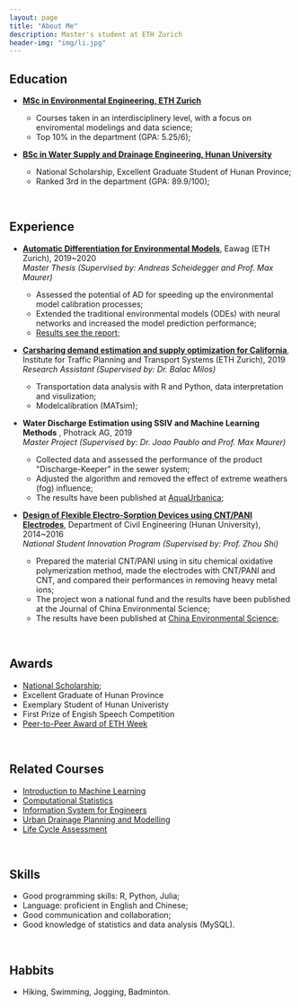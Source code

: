 ```yaml
---
layout: page
title: "About Me"
description: Master's student at ETH Zurich
header-img: "img/li.jpg"
---
```


## Education
* __[MSc in Environmental Engineering, ETH Zurich](https://ethz.ch/)__ 
  * Courses taken in an interdisciplinery level, with a focus on enviromental modelings and data science;
  * Top 10% in the department (GPA: 5.25/6); 

* __[BSc in Water Supply and Drainage Engineering, Hunan University](http://www-en.hnu.edu.cn/)__ 
  * National Scholarship, Excellent Graduate Student of Hunan Province; 
  * Ranked 3rd in the department (GPA: 89.9/100);

<br/>  

## Experience
* __[Automatic Differentiation for Environmental Models](https://github.com/LiWang1/masterthesis)__, Eawag (ETH Zurich), 2019~2020    
*Master Thesis (Supervised by: Andreas Scheidegger and Prof. Max Maurer)*
  * Assessed the potential of AD for speeding up the environmental model calibration processes;
  * Extended the traditional environmental models (ODEs) with neural networks and increased the model prediction performance;
  * [Results see the report;](https://www.overleaf.com/read/rztwzbrsmtwm)

* __[Carsharing demand estimation and supply optimization for California](https://github.com/LiWang1/hiwi_ivt)__, Institute for Traffic Planning and Transport Systems (ETH Zurich), 2019  
*Research Assistant (Supervised by: Dr. Balac Milos)*
  * Transportation data analysis with R and Python, data interpretation and visulization;
  * Modelcalibration (MATsim);

* __Water Discharge Estimation using SSIV and Machine Learning Methods__ , Photrack AG, 2019  
*Master Project (Supervised by: Dr. Joao Paublo and Prof. Max Maurer)*
  * Collected data and assessed the performance of the product "Discharge-Keeper" in the sewer system;
  * Adjusted the algorithm and removed the effect of extreme weathers (fog) influence;
  * The results have been published at [AquaUrbanica](https://www.researchgate.net/profile/M_Burkhardt/publication/337772421_Regenwasser_weiterdenken_-_Bemessen_trifft_Gestalten_-_Tagungsband_der_Aqua_Urbanica_2019/links/5de95d164585159aa4658dc0/Regenwasser-weiterdenken-Bemessen-trifft-Gestalten-Tagungsband-der-Aqua-Urbanica-2019.pdf#page=41);

* __[Design of Flexible Electro-Sorption Devices using CNT/PANI Electrodes](http://www.zghjkx.com.cn/CN/article/downloadArticleFile.do?attachType=PDF&id=14900)__, Department of Civil Engineering (Hunan University), 2014~2016  
*National Student Innovation Program (Supervised by: Prof. Zhou Shi)*
  * Prepared the material CNT/PANI using in situ chemical oxidative polymerization method, made the electrodes with CNT/PANI and CNT, and compared their performances in removing heavy metal ions;
  * The project won a national fund and the results have been published at the Journal of China Environmental Science;
  * The results have been published at [China Environmental Science](http://www.zghjkx.com.cn/CN/article/downloadArticleFile.do?attachType=PDF&id=14900); 

<br/>  

## Awards
* [National Scholarship](https://baike.baidu.com/item/%E5%9B%BD%E5%AE%B6%E5%A5%96%E5%AD%A6%E9%87%91);
* Excellent Graduate of Hunan Province
* Exemplary Student of Hunan Univeristy
* First Prize of Engish Speech Competition
* [Peer-to-Peer Award of ETH Week](https://ethz.ch/en/the-eth-zurich/sustainability/education/ETHweek/previous-editions/2018-Energy-Matters/eth-week-diary.html)

<br/>  

## Related Courses
* [Introduction to Machine Learning](https://las.inf.ethz.ch/teaching/introml-s20)
* [Computational Statistics](https://stat.ethz.ch/lectures/ss19/comp-stats.php)
* [Information System for Engineers](https://www.systems.ethz.ch/courses/spring2020/ise)
* [Urban Drainage Planning and Modelling](https://sww.ifu.ethz.ch/education/lectures/urban-drainage.html)
* [Life Cycle Assessment](https://esd.ifu.ethz.ch/studium/lectures/2020.html)

<br/>  

## Skills
* Good programming skills: R, Python, Julia;
* Language: proficient in English and Chinese;
* Good communication and collaboration;
* Good knowledge of statistics and data analysis (MySQL).

<br/>  

## Habbits
* Hiking, Swimming, Jogging, Badminton.
